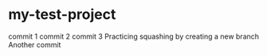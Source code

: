 # my-test-project
commit 1
commit 2
commit 3
Practicing squashing by creating a new branch 
Another commit 

